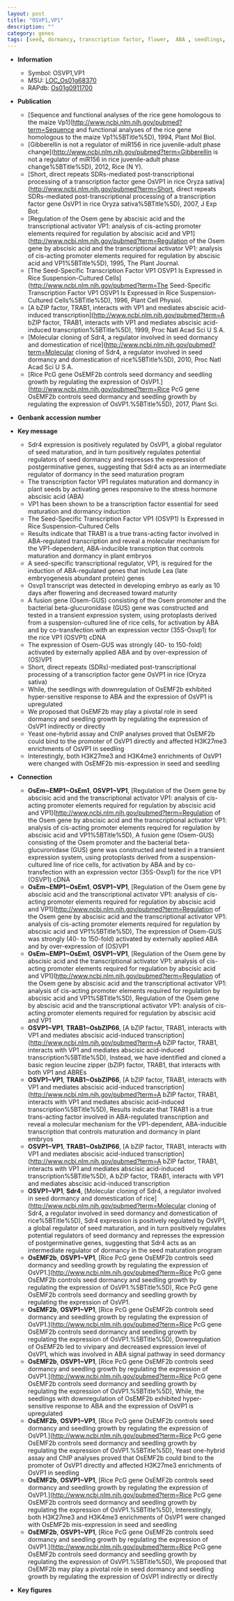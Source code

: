 ```yaml
---
layout: post
title: "OSVP1,VP1"
description: ""
category: genes
tags: [seed, dormancy, transcription factor, flower,  ABA , seedlings, growth, seedling, ABA]
---
```


* **Information**  
    + Symbol: OSVP1,VP1  
    + MSU: [LOC_Os01g68370](http://rice.plantbiology.msu.edu/cgi-bin/ORF_infopage.cgi?orf=LOC_Os01g68370)  
    + RAPdb: [Os01g0911700](http://rapdb.dna.affrc.go.jp/viewer/gbrowse_details/irgsp1?name=Os01g0911700)  

* **Publication**  
    + [Sequence and functional analyses of the rice gene homologous to the maize Vp1](http://www.ncbi.nlm.nih.gov/pubmed?term=Sequence and functional analyses of the rice gene homologous to the maize Vp1%5BTitle%5D), 1994, Plant Mol Biol.
    + [Gibberellin is not a regulator of miR156 in rice juvenile-adult phase change](http://www.ncbi.nlm.nih.gov/pubmed?term=Gibberellin is not a regulator of miR156 in rice juvenile-adult phase change%5BTitle%5D), 2012, Rice (N Y).
    + [Short, direct repeats SDRs-mediated post-transcriptional processing of a transcription factor gene OsVP1 in rice Oryza sativa](http://www.ncbi.nlm.nih.gov/pubmed?term=Short, direct repeats SDRs-mediated post-transcriptional processing of a transcription factor gene OsVP1 in rice Oryza sativa%5BTitle%5D), 2007, J Exp Bot.
    + [Regulation of the Osem gene by abscisic acid and the transcriptional activator VP1: analysis of cis-acting promoter elements required for regulation by abscisic acid and VP1](http://www.ncbi.nlm.nih.gov/pubmed?term=Regulation of the Osem gene by abscisic acid and the transcriptional activator VP1: analysis of cis-acting promoter elements required for regulation by abscisic acid and VP1%5BTitle%5D), 1995, The Plant Journal.
    + [The Seed-Specific Transcription Factor VP1 OSVP1 Is Expressed in Rice Suspension-Cultured Cells](http://www.ncbi.nlm.nih.gov/pubmed?term=The Seed-Specific Transcription Factor VP1 OSVP1 Is Expressed in Rice Suspension-Cultured Cells%5BTitle%5D), 1996, Plant Cell Physiol.
    + [A bZIP factor, TRAB1, interacts with VP1 and mediates abscisic acid-induced transcription](http://www.ncbi.nlm.nih.gov/pubmed?term=A bZIP factor, TRAB1, interacts with VP1 and mediates abscisic acid-induced transcription%5BTitle%5D), 1999, Proc Natl Acad Sci U S A.
    + [Molecular cloning of Sdr4, a regulator involved in seed dormancy and domestication of rice](http://www.ncbi.nlm.nih.gov/pubmed?term=Molecular cloning of Sdr4, a regulator involved in seed dormancy and domestication of rice%5BTitle%5D), 2010, Proc Natl Acad Sci U S A.
    + [Rice PcG gene OsEMF2b controls seed dormancy and seedling growth by regulating the expression of OsVP1.](http://www.ncbi.nlm.nih.gov/pubmed?term=Rice PcG gene OsEMF2b controls seed dormancy and seedling growth by regulating the expression of OsVP1.%5BTitle%5D), 2017, Plant Sci.

* **Genbank accession number**  

* **Key message**  
    + Sdr4 expression is positively regulated by OsVP1, a global regulator of seed maturation, and in turn positively regulates potential regulators of seed dormancy and represses the expression of postgerminative genes, suggesting that Sdr4 acts as an intermediate regulator of dormancy in the seed maturation program
    + The transcription factor VP1 regulates maturation and dormancy in plant seeds by activating genes responsive to the stress hormone abscisic acid (ABA)
    + VP1 has been shown to be a transcription factor essential for seed maturation and dormancy induction
    + The Seed-Specific Transcription Factor VP1 (OSVP1) Is Expressed in Rice Suspension-Cultured Cells
    + Results indicate that TRAB1 is a true trans-acting factor involved in ABA-regulated transcription and reveal a molecular mechanism for the VP1-dependent, ABA-inducible transcription that controls maturation and dormancy in plant embryos
    + A seed-specific transcriptional regulator, VP1, is required for the induction of ABA-regulated genes that include Lea (late embryogenesis abundant protein) genes
    + Osvp1 transcript was detected in developing embryo as early as 10 days after flowering and decreased toward maturity
    + A fusion gene (Osem-GUS) consisting of the Osem promoter and the bacterial beta-glucuronidase (GUS) gene was constructed and tested in a transient expression system, using protoplasts derived from a suspension-cultured line of rice cells, for activation by ABA and by co-transfection with an expression vector (35S-Osvp1) for the rice VP1 (OSVP1) cDNA
    + The expression of Osem-GUS was strongly (40- to 150-fold) activated by externally applied ABA and by over-expression of (OS)VP1
    + Short, direct repeats (SDRs)-mediated post-transcriptional processing of a transcription factor gene OsVP1 in rice (Oryza sativa)
    + While, the seedlings with downregulation of OsEMF2b exhibited hyper-sensitive response to ABA and the expression of OsVP1 is upregulated
    + We proposed that OsEMF2b may play a pivotal role in seed dormancy and seedling growth by regulating the expression of OsVP1 indirectly or directly
    + Yeast one-hybrid assay and ChIP analyses proved that OsEMF2b could bind to the promoter of OsVP1 directly and affected H3K27me3 enrichments of OsVP1 in seedling
    + Interestingly, both H3K27me3 and H3K4me3 enrichments of OsVP1 were changed with OsEMF2b mis-expression in seed and seedling

* **Connection**  
    + __OsEm~EMP1~OsEm1__, __OSVP1~VP1__, [Regulation of the Osem gene by abscisic acid and the transcriptional activator VP1: analysis of cis-acting promoter elements required for regulation by abscisic acid and VP1](http://www.ncbi.nlm.nih.gov/pubmed?term=Regulation of the Osem gene by abscisic acid and the transcriptional activator VP1: analysis of cis-acting promoter elements required for regulation by abscisic acid and VP1%5BTitle%5D), A fusion gene (Osem-GUS) consisting of the Osem promoter and the bacterial beta-glucuronidase (GUS) gene was constructed and tested in a transient expression system, using protoplasts derived from a suspension-cultured line of rice cells, for activation by ABA and by co-transfection with an expression vector (35S-Osvp1) for the rice VP1 (OSVP1) cDNA
    + __OsEm~EMP1~OsEm1__, __OSVP1~VP1__, [Regulation of the Osem gene by abscisic acid and the transcriptional activator VP1: analysis of cis-acting promoter elements required for regulation by abscisic acid and VP1](http://www.ncbi.nlm.nih.gov/pubmed?term=Regulation of the Osem gene by abscisic acid and the transcriptional activator VP1: analysis of cis-acting promoter elements required for regulation by abscisic acid and VP1%5BTitle%5D), The expression of Osem-GUS was strongly (40- to 150-fold) activated by externally applied ABA and by over-expression of (OS)VP1
    + __OsEm~EMP1~OsEm1__, __OSVP1~VP1__, [Regulation of the Osem gene by abscisic acid and the transcriptional activator VP1: analysis of cis-acting promoter elements required for regulation by abscisic acid and VP1](http://www.ncbi.nlm.nih.gov/pubmed?term=Regulation of the Osem gene by abscisic acid and the transcriptional activator VP1: analysis of cis-acting promoter elements required for regulation by abscisic acid and VP1%5BTitle%5D), Regulation of the Osem gene by abscisic acid and the transcriptional activator VP1: analysis of cis-acting promoter elements required for regulation by abscisic acid and VP1
    + __OSVP1~VP1__, __TRAB1~OsbZIP66__, [A bZIP factor, TRAB1, interacts with VP1 and mediates abscisic acid-induced transcription](http://www.ncbi.nlm.nih.gov/pubmed?term=A bZIP factor, TRAB1, interacts with VP1 and mediates abscisic acid-induced transcription%5BTitle%5D), Instead, we have identified and cloned a basic region leucine zipper (bZIP) factor, TRAB1, that interacts with both VP1 and ABREs
    + __OSVP1~VP1__, __TRAB1~OsbZIP66__, [A bZIP factor, TRAB1, interacts with VP1 and mediates abscisic acid-induced transcription](http://www.ncbi.nlm.nih.gov/pubmed?term=A bZIP factor, TRAB1, interacts with VP1 and mediates abscisic acid-induced transcription%5BTitle%5D), Results indicate that TRAB1 is a true trans-acting factor involved in ABA-regulated transcription and reveal a molecular mechanism for the VP1-dependent, ABA-inducible transcription that controls maturation and dormancy in plant embryos
    + __OSVP1~VP1__, __TRAB1~OsbZIP66__, [A bZIP factor, TRAB1, interacts with VP1 and mediates abscisic acid-induced transcription](http://www.ncbi.nlm.nih.gov/pubmed?term=A bZIP factor, TRAB1, interacts with VP1 and mediates abscisic acid-induced transcription%5BTitle%5D), A bZIP factor, TRAB1, interacts with VP1 and mediates abscisic acid-induced transcription
    + __OSVP1~VP1__, __Sdr4__, [Molecular cloning of Sdr4, a regulator involved in seed dormancy and domestication of rice](http://www.ncbi.nlm.nih.gov/pubmed?term=Molecular cloning of Sdr4, a regulator involved in seed dormancy and domestication of rice%5BTitle%5D), Sdr4 expression is positively regulated by OsVP1, a global regulator of seed maturation, and in turn positively regulates potential regulators of seed dormancy and represses the expression of postgerminative genes, suggesting that Sdr4 acts as an intermediate regulator of dormancy in the seed maturation program
    + __OsEMF2b__, __OSVP1~VP1__, [Rice PcG gene OsEMF2b controls seed dormancy and seedling growth by regulating the expression of OsVP1.](http://www.ncbi.nlm.nih.gov/pubmed?term=Rice PcG gene OsEMF2b controls seed dormancy and seedling growth by regulating the expression of OsVP1.%5BTitle%5D), Rice PcG gene OsEMF2b controls seed dormancy and seedling growth by regulating the expression of OsVP1.
    + __OsEMF2b__, __OSVP1~VP1__, [Rice PcG gene OsEMF2b controls seed dormancy and seedling growth by regulating the expression of OsVP1.](http://www.ncbi.nlm.nih.gov/pubmed?term=Rice PcG gene OsEMF2b controls seed dormancy and seedling growth by regulating the expression of OsVP1.%5BTitle%5D),  Downregulation of OsEMF2b led to vivipary and decreased expression level of OsVP1, which was involved in ABA signal pathway in seed dormancy
    + __OsEMF2b__, __OSVP1~VP1__, [Rice PcG gene OsEMF2b controls seed dormancy and seedling growth by regulating the expression of OsVP1.](http://www.ncbi.nlm.nih.gov/pubmed?term=Rice PcG gene OsEMF2b controls seed dormancy and seedling growth by regulating the expression of OsVP1.%5BTitle%5D),  While, the seedlings with downregulation of OsEMF2b exhibited hyper-sensitive response to ABA and the expression of OsVP1 is upregulated
    + __OsEMF2b__, __OSVP1~VP1__, [Rice PcG gene OsEMF2b controls seed dormancy and seedling growth by regulating the expression of OsVP1.](http://www.ncbi.nlm.nih.gov/pubmed?term=Rice PcG gene OsEMF2b controls seed dormancy and seedling growth by regulating the expression of OsVP1.%5BTitle%5D),  Yeast one-hybrid assay and ChIP analyses proved that OsEMF2b could bind to the promoter of OsVP1 directly and affected H3K27me3 enrichments of OsVP1 in seedling
    + __OsEMF2b__, __OSVP1~VP1__, [Rice PcG gene OsEMF2b controls seed dormancy and seedling growth by regulating the expression of OsVP1.](http://www.ncbi.nlm.nih.gov/pubmed?term=Rice PcG gene OsEMF2b controls seed dormancy and seedling growth by regulating the expression of OsVP1.%5BTitle%5D),  Interestingly, both H3K27me3 and H3K4me3 enrichments of OsVP1 were changed with OsEMF2b mis-expression in seed and seedling
    + __OsEMF2b__, __OSVP1~VP1__, [Rice PcG gene OsEMF2b controls seed dormancy and seedling growth by regulating the expression of OsVP1.](http://www.ncbi.nlm.nih.gov/pubmed?term=Rice PcG gene OsEMF2b controls seed dormancy and seedling growth by regulating the expression of OsVP1.%5BTitle%5D),  We proposed that OsEMF2b may play a pivotal role in seed dormancy and seedling growth by regulating the expression of OsVP1 indirectly or directly

* **Key figures**  


